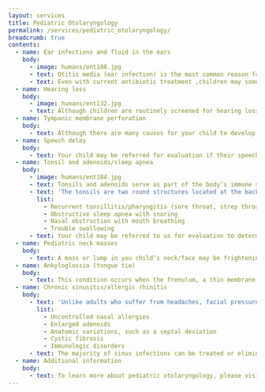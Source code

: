 ```yaml
---
layout: services
title: Pediatric Otolaryngology
permalink: /services/pediatric_otolaryngology/
breadcrumb: true
contents:
  - name: Ear infections and fluid in the ears
    body:
      - image: humans/ent108.jpg
      - text: Otitis media (ear infection) is the most common reason for children to visit a doctor, second only to the typical viral upper respiratory tract infection. Prior to antibiotics, this was a significant cause for long term disability, and even death. Ear infections can present as either recurrent episodes of fever, pain, and ear drainage, or can simply be persistent fluid behind the ear drum with hearing loss.
      - text: Even with current antibiotic treatment ,children may sometimes need further evaluation by a specialist who can attempt to identify an underlying cause and recommend treatment, such as alteration of the antibiotic, therapy for the cause, and even placing tubes in the ears (myringotomy tubes) to lessen and prevent future infections. If tubes are needed, they are inserted into the eardrum during a brief outpatient procedure. Tubes typically remain in the eardrum for about a year and are extruded into the ear canal as the eardrum grows. Usually children do not require more than one set of tubes&mdash;although many do.
  - name: Hearing loss
    body:
      - image: humans/ent132.jpg
      - text: Although children are routinely screened for hearing loss at birth, there are exceptions in which hearing loss can be missed. Even more likely is the development of hearing loss after birth. The role of the ENT doctor is not only to evaluate the child with suspected hearing loss, but to provide families with information on prognosis and treatment. Treatment will be based on whether the hearing loss is temporary and correctable, or permanent and even progressive.
  - name: Tympanic membrane perforation
    body:
      - text: Although there are many causes for your child to develop a hole in the eardrum, the majority occur following an ear infection, extrusion of ear tubes, or trauma. A hole in the eardrum may cause some degree of hearing loss, depending on its size and/or drainage from your child’s ear. Your child may be referred for a hearing evaluation and discussion of treatment options.
  - name: Speech delay
    body:
      - text: Your child may be referred for evaluation if their speech is progressing slowly or not at all. They will be thoroughly evaluated to determine if conditions such as hearing loss, tongue tie, or adenoidal enlargement are involved so that appropriate treatment can be recommended.
  - name: Tonsil and adenoids/sleep apnea
    body:
      - image: humans/ent184.jpg
      - text: Tonsils and adenoids serve as part of the body’s immune system by recognizing infectious agents and allowing the body to devise a “plan” in order to protect itself. The truth is that the body has numerous organs and tissues (i.e. lymph nodes) that provide the same functions as the adenoids and tonsils, so that the latter's removal does not significantly alter the immune system.
      - text: 'The tonsils are two round structures located at the back of the throat, while the adenoids are in the back of the nose. The function of the tonsils and adenoids in fighting infection causes them to become chronically infected and enlarged, which may cause the following:'
        list:
          - Recurrent tonsillitis/pharyngitis (sore throat, strep throat)
          - Obstructive sleep apnea with snoring
          - Nasal obstruction with mouth breathing
          - Trouble swallowing
      - text: Your child may be referred to us for evaluation to determine if removal of the tonsils, adenoids, or both may improve their health. Removing the tonsils and adenoid is a safe procedure performed as an outpatient using the latest technology to reduce pain and hasten recovery. You can expect your child to be on a soft diet postoperatively and be out of school for a week with avoidance of vigorous activity for up to 2 weeks.
  - name: Pediatric neck masses
    body:
      - text: A mass or lump in you child’s neck/face may be frightening at first, but the majority are benign or infectious and easily cured. A rapid swelling with pain and redness following an upper respiratory infection is usually a lymph node (swollen gland) and typically responds to antibiotics if treated early. Other commonly encountered masses include benign cysts or solid lesions. You may be referred to us in order to determine the cause of the swelling so appropriate management can be provided.
  - name: Ankyloglossia (tongue tie)
    body:
      - text: This condition occurs when the frenulum, a thin membrane of tissue which attaches from the floor of the mouth to the tongue, connects too far forward&mdash;preventing normal tongue mobility. This can cause an infant to have difficulty nursing or bottle feeding, slowing normal weight gain. In addition, older children with tongue tie may have speech difficulties. A simple office or outpatient procedure to release the frenulum provides immediate correction of the problem.
  - name: Chronic sinusitis/allergic rhinitis
    body:
      - text: 'Unlike adults who suffer from headaches, facial pressure, fatigue, and nasal congestion, children may present with persistent cough and nasal discharge. Your child may be referred for evaluation to determine the cause and discuss treatment options. Sinusitis commonly occurs because of the following:'
        list:
          - Uncontrolled nasal allergies
          - Enlarged adenoids
          - Anatomic variations, such as a septal deviation
          - Cystic fibrosis
          - Immunologic disorders
      - text: The majority of sinus infections can be treated or eliminated by management with medications with occasional surgery being reserved for those with persistent, significant or recurring symptoms.
  - name: Additional information
    body:
      - text: To learn more about pediatric otolaryngology, please visit <a href="http://www.entnet.org/content/patient-health">our academy website</a>.
---
```

